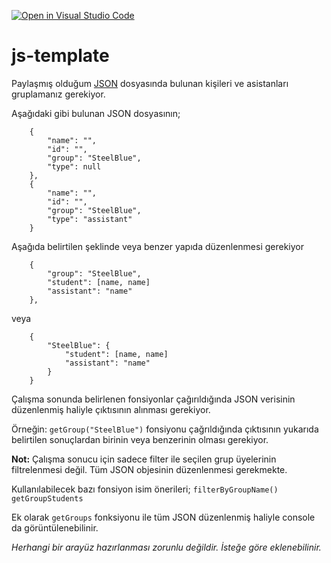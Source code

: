 [![Open in Visual Studio Code](https://classroom.github.com/assets/open-in-vscode-c66648af7eb3fe8bc4f294546bfd86ef473780cde1dea487d3c4ff354943c9ae.svg)](https://classroom.github.com/online_ide?assignment_repo_id=8449570&assignment_repo_type=AssignmentRepo)
# js-template

Paylaşmış olduğum [JSON](https://github.com/Front-End-Bootcamp/vue-bootcamp/blob/d6f881aec77f15a4107eafc10f6a91e90f9268a4/homework%201/data.json) dosyasında bulunan kişileri ve asistanları gruplamanız gerekiyor. 

Aşağıdaki gibi bulunan JSON dosyasının;
```
	{
		"name": "",
		"id": "",
		"group": "SteelBlue",
		"type": null
	},
	{
		"name": "",
		"id": "",
		"group": "SteelBlue",
		"type": "assistant"
	}
```

Aşağıda belirtilen şeklinde veya benzer yapıda düzenlenmesi gerekiyor

```
	{
		"group": "SteelBlue",
		"student": [name, name]
		"assistant": "name"
	},
```

veya

```
	{
		"SteelBlue": {
			"student": [name, name]
			"assistant": "name"
		}
	}
```

Çalışma sonunda belirlenen fonsiyonlar çağırıldığında JSON verisinin düzenlenmiş haliyle çıktısının alınması gerekiyor.

Örneğin: ```getGroup("SteelBlue")``` fonsiyonu çağrıldığında çıktısının yukarıda belirtilen sonuçlardan birinin veya benzerinin olması gerekiyor.

**Not:** Çalışma sonucu için sadece filter ile seçilen grup üyelerinin filtrelenmesi değil. Tüm JSON objesinin düzenlenmesi gerekmekte.

Kullanılabilecek bazı fonsiyon isim önerileri;
```filterByGroupName()```
```getGroupStudents```

Ek olarak ```getGroups``` fonksiyonu ile tüm JSON düzenlenmiş haliyle console da görüntülenebilinir.


_Herhangi bir arayüz hazırlanması zorunlu değildir. İsteğe göre eklenebilinir._
